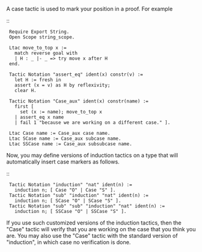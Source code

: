 A case tactic is used to mark your position in a proof.  For example

::

     Require Export String.
     Open Scope string_scope.
    
     Ltac move_to_top x :=
       match reverse goal with
       | H : _ |- _ => try move x after H
     end.
    
     Tactic Notation "assert_eq" ident(x) constr(v) :=
       let H := fresh in
       assert (x = v) as H by reflexivity;
       clear H.
    
     Tactic Notation "Case_aux" ident(x) constr(name) :=
       first [
         set (x := name); move_to_top x
       | assert_eq x name
       | fail 1 "because we are working on a different case." ].
    
     Ltac Case name := Case_aux case name.
     Ltac SCase name := Case_aux subcase name.
     Ltac SSCase name := Case_aux subsubcase name.

Now, you may define versions of induction tactics on a type that will automatically insert case markers as follows.

::

     Tactic Notation "induction" "nat" ident(n) :=
       induction n; [ Case "O" | Case "S" ].
     Tactic Notation "sub" "induction" "nat" ident(n) :=
       induction n; [ SCase "O" | SCase "S" ].
     Tactic Notation "sub" "sub" "induction" "nat" ident(n) :=
       induction n; [ SSCase "O" | SSCase "S" ].

If you use such customized versions of the induction tactics, then the "Case" tactic will verify that you are working on the case that you think you are.  You may also use the "Case" tactic with the standard version of "induction", in which case no verification is done.

